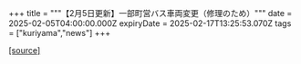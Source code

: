 +++
title = """【2月5日更新】一部町営バス車両変更（修理のため）"""
date = 2025-02-05T04:00:00.000Z
expiryDate = 2025-02-17T13:25:53.070Z
tags = ["kuriyama","news"]
+++


[[source]](https://www.town.kuriyama.hokkaido.jp/soshiki/47/30235.html)
